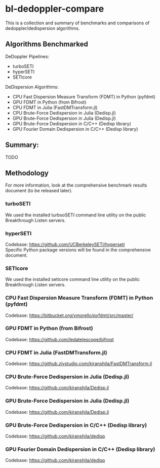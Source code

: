 # bl-dedoppler-compare

This is a collection and summary of benchmarks and comparisons of dedoppler/dedispersion
algorithms.

## Algorithms Benchmarked

DeDoppler Pipelines:
- turboSETI
- hyperSETI
- SETIcore

DeDispersion Algorithms:
- CPU Fast Dispersion Measure Transform (FDMT) in Python (pyfdmt)
- GPU FDMT in Python (from Bifrost)
- CPU FDMT in Julia (FastDMTransform.jl)
- CPU Brute-Force Dedispersion in Julia (Dedisp.jl)
- GPU Brute-Force Dedispersion in Julia (Dedisp.jl)
- GPU Brute-Force Dedispersion in C/C++ (Dedisp library)
- GPU Fourier Domain Dedispersion in C/C++ (Dedisp library)

## Summary:

TODO


## Methodology

For more information, look at the comprehensive benchmark results document (to be released
later).

### turboSETI

We used the installed turbsoSETI command line utility on the public Breakthrough Listen
servers.

### hyperSETI

Codebase: https://github.com/UCBerkeleySETI/hyperseti \
Specific Python package versions will be found in the comprehensive document.

### SETIcore

We used the installed seticore command line utility on the public Breakthrough Listen
 servers.

### CPU Fast Dispersion Measure Transform (FDMT) in Python (pyfdmt)

Codebase: https://bitbucket.org/vmorello/pyfdmt/src/master/

### GPU FDMT in Python (from Bifrost)

Codebase: https://github.com/ledatelescope/bifrost

### CPU FDMT in Julia (FastDMTransform.jl)

Codebase: https://github.zjystudio.com/kiranshila/FastDMTransform.jl

### CPU Brute-Force Dedispersion in Julia (Dedisp.jl)

Codebase: https://github.com/kiranshila/Dedisp.jl

### GPU Brute-Force Dedispersion in Julia (Dedisp.jl)

Codebase: https://github.com/kiranshila/Dedisp.jl

### GPU Brute-Force Dedispersion in C/C++ (Dedisp library)

Codebase: https://github.com/kiranshila/dedisp

### GPU Fourier Domain Dedispersion in C/C++ (Dedisp library)

Codebase: https://github.com/kiranshila/dedisp

